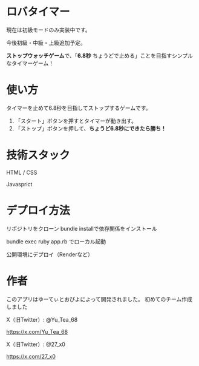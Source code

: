 # ロバタイマー

現在は初級モードのみ実装中です。

今後初級・中級・上級追加予定。

**ストップウォッチゲーム**で、「**6.8秒** ちょうどで止める」ことを目指すシンプルなタイマーゲーム！

# 使い方

タイマーを止めて6.8秒を目指してストップするゲームです。

1. 「スタート」ボタンを押すとタイマーが動き出す。
2. 「ストップ」ボタンを押して、**ちょうど6.8秒にできたら勝ち！**

# 技術スタック

HTML / CSS

Javasprict

# デプロイ方法
リポジトリをクローン
bundle installで依存関係をインストール

bundle exec ruby app.rb でローカル起動

公開環境にデプロイ（Renderなど）

# 作者
このアプリはゆーてぃとおぴよによって開発されました。
初めてのチーム作成しました

X（旧Twitter）: @Yu_Tea_68

https://x.com/Yu_Tea_68

X（旧Twitter）: @27_x0

https://x.com/27_x0
